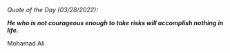 *Quote of the Day (03/28/2022):*

_**He who is not courageous enough to take risks will accomplish nothing in life.**_

Mohamad Ali